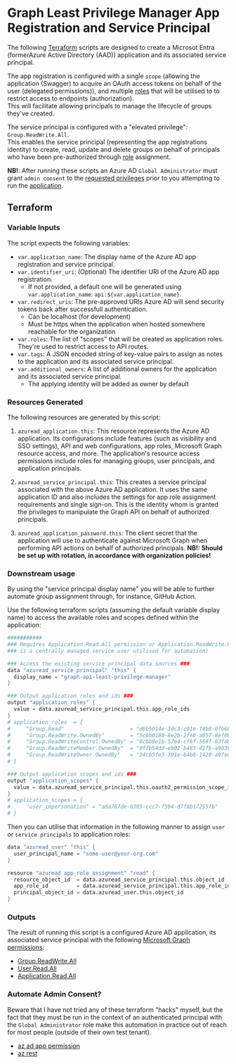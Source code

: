 # Graph Least Privilege Manager App Registration and Service Principal

The following [Terraform](https://developer.hashicorp.com/terraform/intro) scripts are designed to create a Microsot Entra (formerAzure Active Directory (AAD)) application and its associated service principal.

The app registration is configured with a single `scope` (allowing the application (Swagger) to acquire an OAuth access tokens on behalf of the user (delegated permissions)), and multiple [roles](../README.md#groups) that will be utilised to to restrict access to endpoints (authorization). \
This will facilitate allowing principals to manage the lifecycle of groups they've created.

The service principal is configured with a "elevated privilege": `Group.ReadWrite.All`. \
This enables the service principal (representing the app registrations identity) to create, read, update and delete groups on behalf of principals who have been pre-authorized through [role](../README.md#groups) assignment.

**NB!**: After running these scripts an Azure AD `Global Administrator` must grant `admin consent` to the [requested privileges](#outputs) prior to you attempting to run the [application](../README.md#running-it-locally).

## Terraform

### Variable Inputs

The script expects the following variables:

- `var.application_name`: The display name of the Azure AD app registration and service principal.
- `var.identifier_uri`: (Optional) The identifier URI of the Azure AD app registration.
  - If not provided, a default one will be generated using `var.application_name`: `api:${var.application_name}`.
- `var.redirect_uris`: The pre-approved URIs Azure AD will send security tokens back after successfull authentication.
  - Can be localhost (for development)
  - Must be https when the application when hosted somewhere reachable for the organization
- `var.roles`: The list of "scopes" that will be created as application roles. They're used to restrict access to API routes.
- `var.tags`: A JSON encoded string of key-value pairs to assign as notes to the application and its associated service principal.
- `var.additional_owners`: A list of additional owners for the application and its associated service principal.
  - The applying identity will be added as owner by default

### Resources Generated

The following resources are generated by this script:

1. `azuread_application.this`: This resource represents the Azure AD application. Its configurations include features (such as visibility and SSO settings), API and web configurations, app roles, Microsoft Graph resource access, and more. The application's resource access permissions include roles for managing groups, user principals, and application principals.

2. `azuread_service_principal.this`: This creates a service principal associated with the above Azure AD application. It uses the same application ID and also includes the settings for app role assignment requirements and single sign-on. This is the identity whom is granted the privileges to manipulate the Graph API on behalf of authorized principals.

3. `azuread_application_password.this`: The client secret that the application will use to authenticate against Microsoft Graph when performing API actions on behalf of authorized principals. **NB!: Should be set up with rotation, in accordance with organization policies!**

### Downstream usage

By using the "service principal display name" you will be able to further automate group assignment through, for instance, GitHub Action.  

Use the following terraform scripts (assuming the default variable display name) to access the available roles and scopes defined within the application:

```s
###########
### Requires Application.Read.All permission or Application.ReadWrite.OwnedBy (assuming the invoking principal 
### is a centrally managed service user utilised for automation)

### Access the existing service principal data sources ###
data "azuread_service_principal" "this" {
  display_name = "graph-api-least-privilege-manager"
}

### Output application roles and ids ###
output "application_roles" {
  value = data.azuread_service_principal.this.app_role_ids
}
# application_roles  = {
#     "Group.Read"                     = "d6b5014e-3dc3-c01e-f4b0-0fb68451fd79"
#     "Group.ReadWrite.OwnedBy"        = "5c0b0180-8e2b-2fe8-a057-8ef088094f26"
#     "Group.ReadWriteControl.OwnedBy" = "8cbb9e1b-57e4-cf6f-569f-63fd8fa8defc"
#     "Group.ReadWriteMember.OwnedBy"  = "0ffb54dd-eb02-b483-d1fb-a9030d445d7d"
#     "Group.ReadWriteOwner.OwnedBy"   = "34cb5fe3-391e-b4b8-1420-a97edecc65f7"
# }

### Output application scopes and ids ###
output "application_scopes" {
  value = data.azuread_service_principal.this.oauth2_permission_scope_ids
}
# application_scopes = {
#     "user_impersonation" = "a8a787de-b305-ccc7-f594-d7f8b17255fb"
# }
```

Then you can utilise that information in the following manner to assign `user` or `service principals` to application roles:

```s
data "azuread_user" "this" {
  user_principal_name = "some-user@your-org.com"
}

resource "azuread_app_role_assignment" "read" {
  resource_object_id  = data.azuread_service_principal.this.object_id
  app_role_id         = data.azuread_service_principal.this.app_role_ids["Group.Read"]
  principal_object_id = data.azuread_user.this.object_id
}
```

### Outputs

The result of running this script is a configured Azure AD application, its associated service principal with the following [Microsoft Graph permissions](https://learn.microsoft.com/en-us/graph/permissions-reference):

- [Group.ReadWrite.All](https://learn.microsoft.com/en-us/graph/permissions-reference#application-permissions-38)
- [User.Read.All](https://learn.microsoft.com/en-us/graph/permissions-reference#application-permissions-93)
- [Application.Read.All]()

### Automate Admin Consent?

Beware that I have not tried any of these terraform "hacks" myself, but the fact that they must be run in the context of an authenticated principal with the `Global Administrator` role make this automation in practice out of reach for most people (outside of their own test tenant).

- [az ad app permission](https://solideogloria.tech/terraform/grant-admin-consent-for-an-azure-ad-application-with-terraform/)
- [az rest](https://devcoops.com/terraform-grant-azure-ad-admin-consent/?utm_content=cmp-true)
